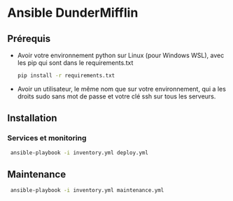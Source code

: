 # Ansible DunderMifflin

## Prérequis 

- Avoir votre environnement python sur Linux (pour Windows WSL), avec les pip qui sont dans le requirements.txt
    ```sh
    pip install -r requirements.txt
    ```
- Avoir un utilisateur, le même nom que sur votre environnement, qui a les droits sudo sans mot de passe et votre clé ssh sur tous les serveurs.

## Installation
### Services et monitoring
```sh
 ansible-playbook -i inventory.yml deploy.yml
```

## Maintenance
```sh
 ansible-playbook -i inventory.yml maintenance.yml
```
